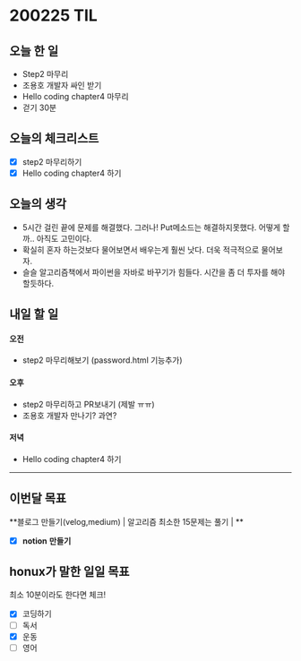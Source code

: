 # 200225 TIL



## 오늘 한 일

- Step2 마무리
- 조용호 개발자 싸인 받기
- Hello coding chapter4 마무리
- 걷기 30분


## 오늘의 체크리스트

- [x] step2 마무리하기
- [x] Hello coding chapter4 하기

## 오늘의 생각

- 5시간 걸린 끝에 문제를 해결했다. 그러나! Put메소드는 해결하지못했다. 어떻게 할까.. 아직도 고민이다.
- 확실히 혼자 하는것보다 물어보면서 배우는게 훨씬 낫다. 더욱 적극적으로 물어보자.
- 슬슬 알고리즘책에서 파이썬을 자바로 바꾸기가 힘들다. 시간을 좀 더 투자를 해야할듯하다. 

## 내일 할 일

#### 오전

- step2 마무리해보기 (password.html 기능추가)

#### 오후

- step2 마무리하고 PR보내기 (제발 ㅠㅠ)
- 조용호 개발자 만나기? 과연?

#### 저녁

- Hello coding chapter4 하기

---



## 이번달 목표

**블로그 만들기(velog,medium) | 알고리즘 최소한 15문제는 풀기 | **

- [x] **notion** **만들기**

## honux가 말한 일일 목표

최소 10분이라도 한다면 체크!

- [x] 코딩하기
- [ ] 독서
- [x] 운동
- [ ] 영어